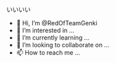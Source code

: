 
いいいい

- 👋 Hi, I’m @RedOfTeamGenki
- 👀 I’m interested in ...
- 🌱 I’m currently learning ...
- 💞️ I’m looking to collaborate on ...
- 📫 How to reach me ...

<!---
RedOfTeamGenki/RedOfTeamGenki is a ✨ special ✨ repository because its `README.md` (this file) appears on your GitHub profile.
You can click the Preview link to take a look at your changes.
--->
